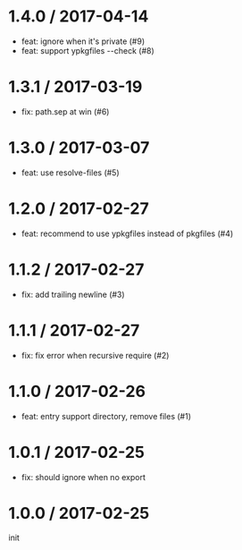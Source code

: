 
1.4.0 / 2017-04-14
==================

  * feat: ignore when it's private (#9)
  * feat: support ypkgfiles --check (#8)

1.3.1 / 2017-03-19
==================

  * fix: path.sep at win (#6)

1.3.0 / 2017-03-07
==================

  * feat: use resolve-files (#5)

1.2.0 / 2017-02-27
==================

  * feat: recommend to use ypkgfiles instead of pkgfiles (#4)

1.1.2 / 2017-02-27
==================

  * fix: add trailing newline (#3)

1.1.1 / 2017-02-27
==================

  * fix: fix error when recursive require (#2)

1.1.0 / 2017-02-26
==================

  * feat: entry support directory, remove files (#1)

1.0.1 / 2017-02-25
==================

 * fix: should ignore when no export

1.0.0 / 2017-02-25
==================

init


